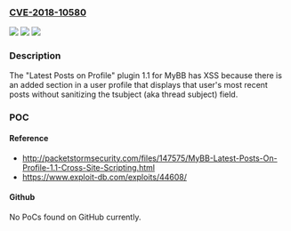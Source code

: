 ### [CVE-2018-10580](https://cve.mitre.org/cgi-bin/cvename.cgi?name=CVE-2018-10580)
![](https://img.shields.io/static/v1?label=Product&message=n%2Fa&color=blue)
![](https://img.shields.io/static/v1?label=Version&message=n%2Fa&color=blue)
![](https://img.shields.io/static/v1?label=Vulnerability&message=n%2Fa&color=brighgreen)

### Description

The "Latest Posts on Profile" plugin 1.1 for MyBB has XSS because there is an added section in a user profile that displays that user's most recent posts without sanitizing the tsubject (aka thread subject) field.

### POC

#### Reference
- http://packetstormsecurity.com/files/147575/MyBB-Latest-Posts-On-Profile-1.1-Cross-Site-Scripting.html
- https://www.exploit-db.com/exploits/44608/

#### Github
No PoCs found on GitHub currently.

